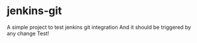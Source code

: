 # jenkins-git
A simple project to test jenkins git integration
And it should be triggered by any change
Test!
